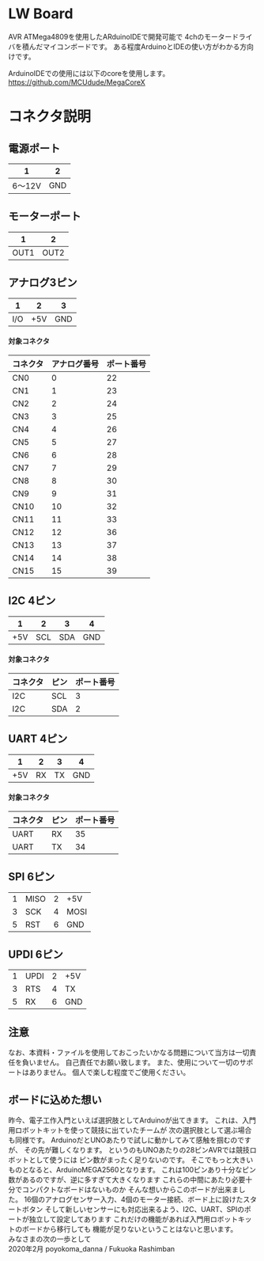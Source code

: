 # LW Board

AVR ATMega4809を使用したARduinoIDEで開発可能で
4chのモータードライバを積んだマイコンボードです。
ある程度ArduinoとIDEの使い方がわかる方向けです。

ArduinoIDEでの使用には以下のcoreを使用します。
https://github.com/MCUdude/MegaCoreX


# コネクタ説明
## 電源ポート

| 1      | 2   |
|--------|-----|
| 6～12V | GND |

## モーターポート

| 1    | 2    |
|------|------|
| OUT1 | OUT2 |

## アナログ3ピン

|  1  |  2  |  3  |
|-----|-----|-----|
| I/O | +5V | GND |

#### 対象コネクタ

| コネクタ | アナログ番号 | ポート番号 |
|----------|--------------|------------|
| CN0      | 0            | 22         |
| CN1      | 1            | 23         |
| CN2      | 2            | 24         |
| CN3      | 3            | 25         |
| CN4      | 4            | 26         |
| CN5      | 5            | 27         |
| CN6      | 6            | 28         |
| CN7      | 7            | 29         |
| CN8      | 8            | 30         |
| CN9      | 9            | 31         |
| CN10     | 10           | 32         |
| CN11     | 11           | 33         |
| CN12     | 12           | 36         |
| CN13     | 13           | 37         |
| CN14     | 14           | 38         |
| CN15     | 15           | 39         |

## I2C 4ピン

|  1  |  2  |  3  |  4  |
|-----|-----|-----|-----|
| +5V | SCL | SDA | GND |

#### 対象コネクタ

| コネクタ | ピン | ポート番号 |
|----------|------|------------|
| I2C      | SCL  | 3          |
| I2C      | SDA  | 2          |


## UART 4ピン
|  1  | 2  | 3  |  4  |
|-----|----|----|-----|
| +5V | RX | TX | GND |

#### 対象コネクタ

| コネクタ |  ピン | ポート番号 |
|----------|-------|------------|
| UART     | RX    | 35         |
| UART     | TX    | 34         |

## SPI 6ピン

|   |      |   |      |
|---|------|---|------|
| 1 | MISO | 2 | +5V  |
| 3 | SCK  | 4 | MOSI |
| 5 | RST  | 6 | GND  |

## UPDI 6ピン

|   |      |   |     |
|---|------|---|-----|
| 1 | UPDI | 2 | +5V |
| 3 | RTS  | 4 | TX  |
| 5 | RX   | 6 | GND |


## 注意
なお、本資料・ファイルを使用しておこったいかなる問題について当方は一切責任を負いません。
自己責任でお願い致します。
また、使用について一切のサポートはありません。
個人で楽しむ程度でご使用ください。


## ボードに込めた想い
昨今、電子工作入門といえば選択肢としてArduinoが出てきます。
これは、入門用ロボットキットを使って競技に出ていたチームが
次の選択肢として選ぶ場合も同様です。
ArduinoだとUNOあたりで試しに動かしてみて感触を掴むのですが、
その先が難しくなります。
というのもUNOあたりの28ピンAVRでは競技ロボットとして使うには
ピン数がまったく足りないのです。
そこでもっと大きいものとなると、ArduinoMEGA2560となります。
これは100ピンあり十分なピン数があるのですが、逆に多すぎて大きくなります
これらの中間にあたり必要十分でコンパクトなボードはないものか
そんな想いからこのボードが出来ました。
16個のアナログセンサー入力、4個のモーター接続、ボード上に設けたスタートボタン
そして新しいセンサーにも対応出来るよう、I2C、UART、SPIのポートが独立して設定してあります
これだけの機能があれば入門用ロボットキットのボードから移行しても
機能が足りないということはないと思います。<br />
みなさまの次の一歩として<br />
2020年2月 poyokoma_danna / Fukuoka Rashimban
